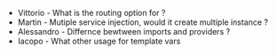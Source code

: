 * Vittorio - What is the routing option for ?
* Martin - Mutiple service injection, would it create multiple instance ?
* Alessandro - Differnce bewtween imports and providers ?
* Iacopo - What other usage for template vars

